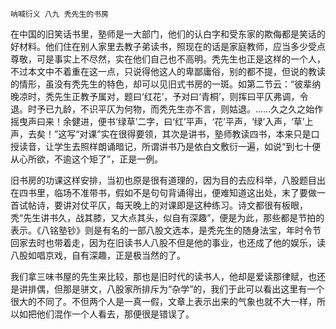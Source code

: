     呐喊衍义 八九 秃先生的书房 

   在中国的旧笑话书里，塾师是一大部门，他们的认白字和受东家的欺侮都是笑话的好材料。他们住在别人家里去教子弟读书，照现在的话是家庭教师，应当多少受点尊敬，可是事实上不尽然，实在他们自己也不高明。秃先生也正是这样的一个人，不过本文中不着重在这一点，只说得他这人的卑鄙庸俗，别的都不提，但说的教读的情形，虽没有秃先生的特色，却可以见旧式书房的一斑。如第二节云：“彼辈纳晚凉时，秃先生正教予属对，题曰‘红花’，予对曰‘青桐’，则挥曰平仄弗调，令退。时予已九龄，不识平仄为何物，而秃先生亦不言，则姑退。……久之久之始作摇曳声曰来！余健进，便书‘绿草’二字，曰‘红’平声，‘花’平声，‘绿’入声，‘草’上声，去矣！”这写“对课”实在很得要领，其次是讲书，塾师教读四书，本来只是口授读音，让学生去照样朗诵暗记，所谓讲书乃是依白文敷衍一遍，如说“到七十便从心所欲，不逾这个矩了”，正是一例。

   旧书房的功课这样安排，当初也原是很有道理的，因为目的去应科举，八股题目出在四书里，临场不准带书，假如不是句句背诵得出，便难知道这出处，末了要做一首试帖诗，要讲对仗平仄，每天晚上的对课即是这种练习。诗文都很有板眼，秃“先生讲书久，战其膝，又大点其头，似自有深趣”，便是为此，那些都是节拍的表示。《八铭塾钞》则是有名的一部八股文选本，是秃先生的随身法宝，年时令节回家去时也带着走，因为在旧读书人八股不但是他的事业，也还成了他的娱乐，读八股如唱京戏，自有深趣，正是极当然的了。

   我们拿三味书屋的先生来比较，那也是旧时代的读书人，他却是爱读那律赋，也还是讲排偶，但那是骈文，八股家所排斥为“杂学”的，我们于此可以看出这里有一个很大的不同了。不但两个人是一真一假，文章上表示出来的气象也就不大一样，所以如把他们混作一个人看去，那便很是错误了。

